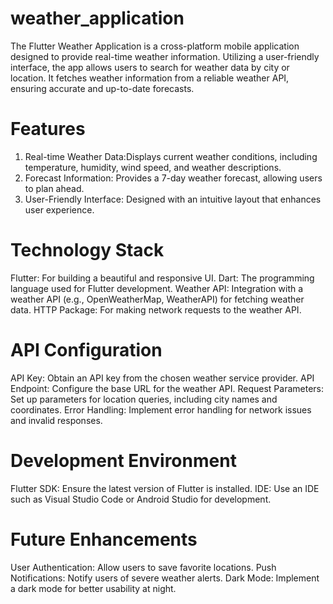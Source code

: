 # weather_application
The Flutter Weather Application is a cross-platform mobile application designed to provide real-time weather information. Utilizing a user-friendly interface, the app allows users to search for weather data by city or location. It fetches weather information from a reliable weather API, ensuring accurate and up-to-date forecasts.
# Features
1) Real-time Weather Data:Displays current weather conditions, including temperature, humidity, wind speed, and weather descriptions.
2) Forecast Information: Provides a 7-day weather forecast, allowing users to plan ahead.
3) User-Friendly Interface: Designed with an intuitive layout that enhances user experience.
# Technology Stack
Flutter: For building a beautiful and responsive UI.
Dart: The programming language used for Flutter development.
Weather API: Integration with a weather API (e.g., OpenWeatherMap, WeatherAPI) for fetching weather data.
HTTP Package: For making network requests to the weather API.
# API Configuration
API Key: Obtain an API key from the chosen weather service provider.
API Endpoint: Configure the base URL for the weather API.
Request Parameters: Set up parameters for location queries, including city names and coordinates.
Error Handling: Implement error handling for network issues and invalid responses.
# Development Environment
Flutter SDK: Ensure the latest version of Flutter is installed.
IDE: Use an IDE such as Visual Studio Code or Android Studio for development.
# Future Enhancements
User Authentication: Allow users to save favorite locations.
Push Notifications: Notify users of severe weather alerts.
Dark Mode: Implement a dark mode for better usability at night.
